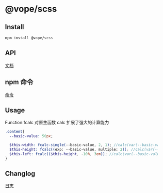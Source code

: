 # @vope/scss

## Install

```bash
npm install @vope/scss
```

## API
[文档](./node/API.md)

## npm 命令
[命令](./node/CMD.md)


## Usage

Function fcalc 对原生函数 calc 扩展了强大的计算能力
```scss
.content{
  --basic-value: 50px;

  $this-width: fcalc-single(--basic-value, 2, 1); //calc(var(--basic-value) * 2)
  $this-height: fcalc((exp: --basic-value, multiple: 2)); //calc(var(--basic-value) / 2)
  $this-left: fcalc(($this-height, -10%, 3em)); //calc(var(--basic-value) / 2 - 10% + 3em)
}
```

## Changlog
[日志](./node/LOG.md)